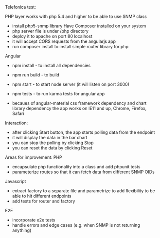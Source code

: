Telefonica test:

PHP layer works with php 5.4 and higher to be able to use SNMP class
- install php5-snmp library
Have Composer installed on your system
- php server file is under /php directory
- deploy it to apache on port 80 localhost
- it will accept CORS requests from the angularjs app
- run composer install to install simple router library for php

Angular
- npm install - to install all dependencies
- npm run build - to build
- npm start - to start node server (it will listen on port 3000)

- npm tests - to run karma tests for angular app

- becaues of angular-material css framework dependency and chart library dependency
  the app works on IE11 and up, Chrome, Firefox, Safari

Interaction:
- after clicking Start button, the app starts polling data from the endpoint
- it will display the data in the bar chart
- you can stop the polling by clicking Stop
- you can reset the data by clicking Reset

Areas for improvement:
PHP
- encapsulate php functionality into a class and add phpunit tests
- parameterize routes so that it can fetch data from different SNMP OIDs

Javascript
- extract factory to a separate file and parametrize to add flexibility to be able to hit different endpoints
- add tests for router and factory

E2E
- incorporate e2e tests
- handle errors and edge cases (e.g. when SNMP is not returning anything)
